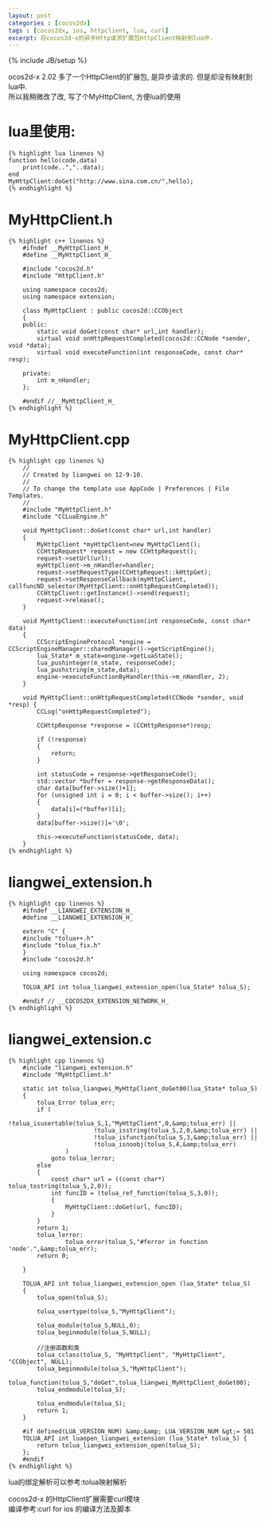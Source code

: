 ```yaml
---
layout: post
categories : [cocos2dx]
tags : [cocos2dx, ios, httpclient, lua, curl]
excerpt: 将cocos2d-x的异步Http请求扩展包HttpClient映射到lua中.
---
```

{% include JB/setup %}

ocos2d-x 2.02 多了一个HttpClient的扩展包, 是异步请求的. 但是却没有映射到lua中.  
所以我稍微改了改, 写了个MyHttpClient, 方便lua的使用  

lua里使用:
======

    {% highlight lua linenos %}
    function hello(code,data)
        print(code..","..data);
    end
    MyHttpClient:doGet("http://www.sina.com.cn/",hello);
    {% endhighlight %}

MyHttpClient.h
======

    {% highlight c++ linenos %}
        #ifndef __MyHttpClient_H_
        #define __MyHttpClient_H_

        #include "cocos2d.h"
        #include "HttpClient.h"

        using namespace cocos2d;
        using namespace extension;

        class MyHttpClient : public cocos2d::CCObject
        {
        public:
            static void doGet(const char* url,int handler);
            virtual void onHttpRequestCompleted(cocos2d::CCNode *sender, void *data);
            virtual void executeFunction(int responseCode, const char* resp);

        private:
            int m_nHandler;
        };

        #endif //__MyHttpClient_H_
    {% endhighlight %}

MyHttpClient.cpp
======

    {% highlight cpp linenos %}
        //
        // Created by liangwei on 12-9-10.
        //
        // To change the template use AppCode | Preferences | File Templates.
        //
        #include "MyHttpClient.h"
        #include "CCLuaEngine.h"

        void MyHttpClient::doGet(const char* url,int handler)
        {
            MyHttpClient *myHttpClient=new MyHttpClient();
            CCHttpRequest* request = new CCHttpRequest();
            request->setUrl(url);
            myHttpClient->m_nHandler=handler;
            request->setRequestType(CCHttpRequest::kHttpGet);
            request->setResponseCallback(myHttpClient, callfuncND_selector(MyHttpClient::onHttpRequestCompleted));
            CCHttpClient::getInstance()->send(request);
            request->release();
        }

        void MyHttpClient::executeFunction(int responseCode, const char* data)
        {
            CCScriptEngineProtocol *engine = CCScriptEngineManager::sharedManager()->getScriptEngine();
            lua_State* m_state=engine->getLuaState();
            lua_pushinteger(m_state, responseCode);
            lua_pushstring(m_state,data);
            engine->executeFunctionByHandler(this->m_nHandler, 2);
        }

        void MyHttpClient::onHttpRequestCompleted(CCNode *sender, void *resp) {
            CCLog("onHttpRequestCompleted");

            CCHttpResponse *response = (CCHttpResponse*)resp;

            if (!response)
            {
                return;
            }

            int statusCode = response->getResponseCode();
            std::vector *buffer = response->getResponseData();
            char data[buffer->size()+1];
            for (unsigned int i = 0; i < buffer->size(); i++)
            {
                data[i]=(*buffer)[i];
            }
            data[buffer->size()]='\0';

            this->executeFunction(statusCode, data);
        }
    {% endhighlight %}

liangwei_extension.h
======

    {% highlight cpp linenos %}
        #ifndef __LIANGWEI_EXTENSION_H_
        #define __LIANGWEI_EXTENSION_H_

        extern "C" {
        #include "tolua++.h"
        #include "tolua_fix.h"
        }
        #include "cocos2d.h"

        using namespace cocos2d;

        TOLUA_API int tolua_liangwei_extension_open(lua_State* tolua_S);

        #endif // __COCOS2DX_EXTENSION_NETWORK_H_
    {% endhighlight %}

liangwei_extension.c
======

    {% highlight cpp linenos %}
        #include "liangwei_extension.h"
        #include "MyHttpClient.h"

        static int tolua_liangwei_MyHttpClient_doGet00(lua_State* tolua_S)
        {
            tolua_Error tolua_err;
            if (
                    !tolua_isusertable(tolua_S,1,"MyHttpClient",0,&amp;tolua_err) ||
                            !tolua_isstring(tolua_S,2,0,&amp;tolua_err) ||
                            !tolua_isfunction(tolua_S,3,&amp;tolua_err) ||
                            !tolua_isnoobj(tolua_S,4,&amp;tolua_err)
                    )
                goto tolua_lerror;
            else
            {
                const char* url = ((const char*)  tolua_tostring(tolua_S,2,0));
                int funcID = (tolua_ref_function(tolua_S,3,0));
                {
                    MyHttpClient::doGet(url, funcID);
                }
            }
            return 1;
            tolua_lerror:
                    tolua_error(tolua_S,"#ferror in function 'node'.",&amp;tolua_err);
            return 0;

        }

        TOLUA_API int tolua_liangwei_extension_open (lua_State* tolua_S)
        {
            tolua_open(tolua_S);

            tolua_usertype(tolua_S,"MyHttpClient");

            tolua_module(tolua_S,NULL,0);
            tolua_beginmodule(tolua_S,NULL);

            //注册函数和类
            tolua_cclass(tolua_S, "MyHttpClient", "MyHttpClient", "CCObject", NULL);
            tolua_beginmodule(tolua_S,"MyHttpClient");
            tolua_function(tolua_S,"doGet",tolua_liangwei_MyHttpClient_doGet00);
            tolua_endmodule(tolua_S);

            tolua_endmodule(tolua_S);
            return 1;
        }

        #if defined(LUA_VERSION_NUM) &amp;&amp; LUA_VERSION_NUM &gt;= 501
        TOLUA_API int luaopen_liangwei_extension (lua_State* tolua_S) {
            return tolua_liangwei_extension_open(tolua_S);
        };
        #endif
    {% endhighlight %}

lua的绑定解析可以参考:tolua映射解析  

cocos2d-x 的HttpClient扩展需要curl模块  
编译参考:curl for ios 的编译方法及脚本
